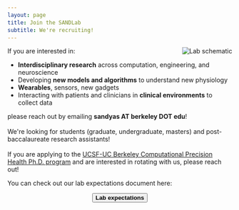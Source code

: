 ```yaml
---
layout: page
title: Join the SANDLab
subtitle: We're recruiting!
---
```


<img src="/assets/img/schematic.jpg"
style="float: right;"
srcset="/assets/img/schematic.jpg 2364w"
sizes="(min-width: 1501px) calc(20vw - 20px), ((min-width: 1101px) and (max-width: 1500px)) calc(25vw - 20px), ((min-width: 651px) and (max-width: 1100px)) calc(33vw - 20px), ((min-width: 300px) and (max-width: 650px)) calc(40vw - 20px), 150px"
alt="Lab schematic">

If you are interested in: 
- **Interdisciplinary research** across computation, engineering, and neuroscience
- Developing **new models and algorithms** to understand new physiology
- **Wearables**, sensors, new gadgets
- Interacting with patients and clinicians in **clinical environments** to collect data

please reach out by emailing **sandyas AT berkeley DOT edu**!\
\
We're looking for students (graduate, undergraduate, masters) and post-baccalaureate research assistants!\
\
If you are applying to the [UCSF-UC Berkeley Computational Precision Health Ph.D. program](https://computationalhealth.berkeley.edu/) and are interested in rotating with us, please reach out!

You can check out our lab expectations document here: 
<center><button class="button" onclick="window.location.href='https://sandyas72.github.io/research';"><b>Lab expectations</b></button></center>

